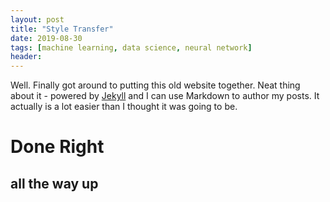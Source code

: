 ```yaml
---
layout: post
title: "Style Transfer"
date: 2019-08-30
tags: [machine learning, data science, neural network]
header:
---
```


Well. Finally got around to putting this old website together. Neat thing about it - powered by [Jekyll](http://jekyllrb.com) and I can use Markdown to author my posts. It actually is a lot easier than I thought it was going to be.


# Done Right

## all the way up